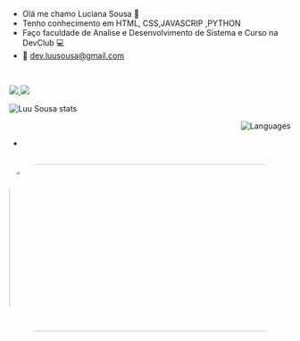 - Olá me chamo Luciana Sousa 🧡
- Tenho conhecimento em HTML, CSS,JAVASCRIP ,PYTHON  
- Faço faculdade de Analise e Desenvolvimento de Sistema e Curso na DevClub  :computer:
- 📧 dev.luusousa@gmail.com


<br>

<a href="https://wa.me/message/INVIVOFMSJKWK1"> <img src="https://img.shields.io/badge/WhatsApp-25D366?style=for-the-badge&logo=whatsapp&logoColor=white"/> </a>
<a href="https://www.linkedin.com/in/luciana-sousa-0456b4265/"> <img src="https://img.shields.io/badge/LinkedIn-0077B5?style=for-the-badge&logo=linkedin&logoColor=white"/> </a>



<div align="content" > 

![Luu Sousa stats](https://github-readme-stats.vercel.app/api?username=Luusousa&show_icons=true&theme=radical)
<br>

</div>

<div align="right" > 
 
![Languages](https://github-readme-stats.vercel.app/api/top-langs/?username=Luusousa&hide_progress=true)
 
 </div>

- 
 
 ##
 
<div align="center" > 

<img align="leaft" alt="Gif" height="300" width="1000" style="border-radius:50px;"  src="https://c.tenor.com/YG_Jz4QQFNIAAAAC/pixel-art-room.gif">

</div>
<br>
<br>
<br>
<br>
